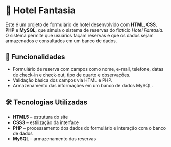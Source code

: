 # 🏨 Hotel Fantasia

Este é um projeto de formulário de hotel desenvolvido com **HTML**, **CSS**, **PHP** e **MySQL**, que simula o sistema de reservas do fictício *Hotel Fantasia*. O sistema permite que usuários façam reservas e que os dados sejam armazenados e consultados em um banco de dados.

## 🚀 Funcionalidades

- Formulário de reserva com campos como nome, e-mail, telefone, datas de check-in e check-out, tipo de quarto e observações.
- Validação básica dos campos via HTML e PHP.
- Armazenamento das informações em um banco de dados MySQL.

## 🛠 Tecnologias Utilizadas

- **HTML5** – estrutura do site
- **CSS3** – estilização da interface
- **PHP** – processamento dos dados do formulário e interação com o banco de dados
- **MySQL** – armazenamento das reservas

